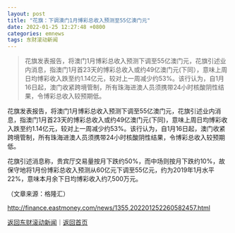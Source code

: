 ```yaml
---
layout: post
title: "花旗：下调澳门1月博彩总收入预测至55亿澳门元"
date: 2022-01-25 12:27:48 +0800
categories: emnews
tags: 东财滚动新闻
---
```

> 花旗发表报告，将澳门1月博彩总收入预测下调至55亿澳门元，花旗引述业内消息，指澳门1月首23天的博彩总收入或约49亿澳门元(下同），意味上周日均博彩收入跌至约1.14亿元，较对上一周减少约53%。该行认为，自1月16日起，澳门收紧跨境管制，所有珠海进澳人员须携带24小时核酸阴性结果，令博彩总收入较预期低。

<p>花旗发表报告，将澳门1月博彩总收入预测下调至55亿澳门元，花旗引述业内消息，指澳门1月首23天的博彩总收入或约49亿澳门元(下同)，意味上周日均博彩收入跌至约1.14亿元，较对上一周减少约53%。该行认为，自1月16日起，澳门收紧跨境管制，所有珠海进澳人员须携带24小时核酸阴性结果，令博彩总收入较预期低。</p>
 <p>花旗引述消息称，贵宾厅交易量按月下跌约50%，而中场则按月下跌约10%，故保守地将1月份博彩总收入预测从60亿元下调至55亿元，约为2019年1月水平22%，意味本月余下日均博彩收入约7,500万元。</p><p class="em_media">（文章来源：格隆汇）</p>

<http://finance.eastmoney.com/news/1355,202201252260582457.html>

[返回东财滚动新闻](//finews.withounder.com/emnews/)｜[返回首页](//finews.withounder.com/)